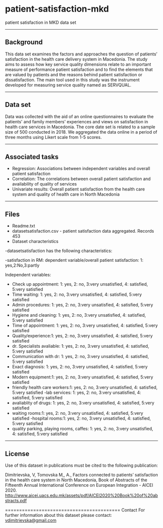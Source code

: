 # patient-satisfaction-mkd

 patient satisfaction in MKD data set

--------------------------------------------
Background
--------------------------------------------

This data set examines the factors and approaches the question of patients’ satisfaction in the health care delivery system in Macedonia. The study aims to assess how key service quality dimensions relate to an important measure of performance patient satisfaction and to find the elements that are valued by patients and the reasons behind patient satisfaction or dissatisfaction. The main tool used in this study was the instrument developed for measuring service quality named as SERVQUAL.

------------------------------------------
Data set
------------------------------------------

Data was collected with the aid of an online questionnaires to evaluate the patients' and family members' experiences and views on satisfaction in health care services in Macedonia. The core date set is related to a sample size of 500 conducted in 2018. We aggregated the data online in a period of three months using Likert scale from 1-5 scores.

----------------------------------------
Associated tasks
----------------------------------------

  - Regression:
   Associations between independent variables and overall patient satisfaction
  - Correlation:
    The correlations between overall patient satisfaction and availability of quality of services
  - Univariate results: 
    Overall patient satisfaction from the health care system and quality of health care in North Macedonia
    
----------------------------------------
Files
----------------------------------------
- Readme.txt
- datasetsatisfaction.csv - patient satisfaction data aggregated. Records 453
- Dataset characteristics

-datasetsatisfaction has the following characteristics:

-satisfaction in RM: dependent variable/overall patient satisfaction: 1: yes,2:No,3:partly

Independent variables:

- Check up appointment: 1: yes, 2: no, 3:very unsatisfied, 4: satisfied, 5:very satisfied 
- Time waiting: 1: yes, 2: no, 3:very unsatisfied, 4: satisfied, 5:very satisfied 
- Admin procedures: 1: yes, 2: no, 3:very unsatisfied, 4: satisfied, 5:very satisfied 
- Hygiene and cleaning: 1: yes, 2: no, 3:very unsatisfied, 4: satisfied, 5:very satisfied
- Time of appointment: 1: yes, 2: no, 3:very unsatisfied, 4: satisfied, 5:very satisfied 
- Quality/experience:1: yes, 2: no, 3:very unsatisfied, 4: satisfied, 5:very satisfied 
- dr. Specialists avaliable: 1: yes, 2: no, 3:very unsatisfied, 4: satisfied, 5:very satisfied 
- Communication with dr: 1: yes, 2: no, 3:very unsatisfied, 4: satisfied, 5:very satisfied 
- Exact diagnosis: 1: yes, 2: no, 3:very unsatisfied, 4: satisfied, 5:very satisfied
- Modern equipment:1: yes, 2: no, 3:very unsatisfied, 4: satisfied, 5:very satisfied 
- friendly health care workers:1: yes, 2: no, 3:very unsatisfied, 4: satisfied, 5:very satisfied 
-lab services: 1: yes, 2: no, 3:very unsatisfied, 4: satisfied, 5:very satisfied 
- avaliablity of drugs: 1: yes, 2: no, 3:very unsatisfied, 4: satisfied, 5:very satisfied 
- waiting rooms:1: yes, 2: no, 3:very unsatisfied, 4: satisfied, 5:very satisfied 
-hospital rooms:1: yes, 2: no, 3:very unsatisfied, 4: satisfied, 5:very satisfied 
- quality parking, playing rooms, caffes: 1: yes, 2: no, 3:very unsatisfied, 4: satisfied, 5:very satisfied

------------------------------------------------
License
-----------------------------------------------

Use of this dataset in publications must be cited to the following publication:

Dimitrievska, V, Tomovska M,, A., Factors connected to patients’ satisfaction in the health care system in North Macedonia, Book of Abstracts of the Fifteenth Annual International Conference on European Integration - AICEI 2020. http://www.aicei.uacs.edu.mk/assets/pdf/AICEI2020%20Book%20of%20abstracts.pdf

========================================= 
Contact
For further information about this dataset please contact: vdimitrievska@gmail.com
